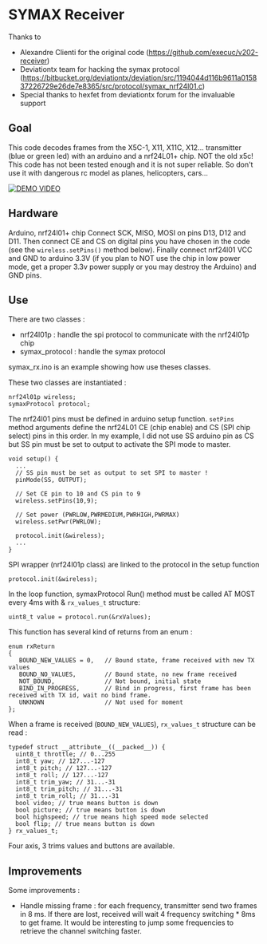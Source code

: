 SYMAX Receiver
==========

Thanks to

 * Alexandre Clienti for the original code (https://github.com/execuc/v202-receiver)
 * Deviationtx team for hacking the symax protocol (https://bitbucket.org/deviationtx/deviation/src/1194044d116b9611a015837226729e26de7e8365/src/protocol/symax_nrf24l01.c)
 * Special thanks to hexfet from deviationtx forum for the invaluable support
 
Goal
--------------------

This code decodes frames from the X5C-1, X11, X11C, X12... transmitter (blue or green led) with an arduino and a nrf24L01+ chip. NOT the old x5c!
This code has not been tested enough and it is not super reliable. So don't use it with dangerous rc model as planes, helicopters, cars...

[![DEMO VIDEO](http://img.youtube.com/vi/zw69m9TvEHo/0.jpg)](http://www.youtube.com/watch?v=zw69m9TvEHo)

Hardware
--------------------

Arduino, nrf24l01+ chip
Connect SCK, MISO, MOSI on pins D13, D12 and D11. Then connect CE and CS on digital pins you have chosen in the code (see the `wireless.setPins()` method below).
Finally connect nrf24l01 VCC and GND to arduino 3.3V (if you plan to NOT use the chip in low power mode, get a proper 3.3v power supply or you may destroy the Arduino) and GND pins.

Use
--------------------

There are two classes : 

 * nrf24l01p : handle the spi protocol to communicate with the nrf24l01p chip
 * symax_protocol : handle the symax protocol
	
symax_rx.ino is an example showing how use theses classes.

These two classes are instantiated :
    
	nrf24l01p wireless; 
    symaxProtocol protocol;

The nrf24l01 pins must be defined in arduino setup function. `setPins` method arguments define the nrf24L01 CE (chip enable) and CS (SPI chip select) pins in this order. In my example, I did not use SS arduino pin as CS but SS pin must be set to output to activate the SPI mode to master.

    void setup() {
	  ...
	  // SS pin must be set as output to set SPI to master !
	  pinMode(SS, OUTPUT);

	  // Set CE pin to 10 and CS pin to 9
	  wireless.setPins(10,9);
	  
	  // Set power (PWRLOW,PWRMEDIUM,PWRHIGH,PWRMAX)
	  wireless.setPwr(PWRLOW);
	  
	  protocol.init(&wireless);
      ...
    }
	
SPI wrapper (nrf24l01p class) are linked to the protocol in the setup function

    protocol.init(&wireless);

In the loop function, symaxProtocol Run() method must be called AT MOST every 4ms with & `rx_values_t` structure:

    uint8_t value = protocol.run(&rxValues);
	
This function has several kind of returns from an enum :

    enum rxReturn
    {
       BOUND_NEW_VALUES = 0,   // Bound state, frame received with new TX values
       BOUND_NO_VALUES,        // Bound state, no new frame received
       NOT_BOUND,              // Not bound, initial state
       BIND_IN_PROGRESS,       // Bind in progress, first frame has been received with TX id, wait no bind frame.
       UNKNOWN                 // Not used for moment
    };
	
When a frame is received (`BOUND_NEW_VALUES`), `rx_values_t` structure can be read :

    typedef struct __attribute__((__packed__)) {
	  uint8_t throttle; // 0...255
	  int8_t yaw; // 127...-127
	  int8_t pitch; // 127...-127
	  int8_t roll; // 127...-127
	  int8_t trim_yaw; // 31...-31
	  int8_t trim_pitch; // 31...-31
	  int8_t trim_roll; // 31...-31
	  bool video; // true means button is down
	  bool picture; // true means button is down
	  bool highspeed; // true means high speed mode selected
	  bool flip; // true means button is down
    } rx_values_t;

Four axis, 3 trims values and buttons are available.

Improvements 
--------------------
	
 Some improvements : 
  * Handle missing frame : for each frequency, transmitter send two frames in 8 ms. If there are lost, received will wait 4 frequency switching * 8ms to get frame. It would be interesting to jump some frequencies to retrieve the channel switching faster.
